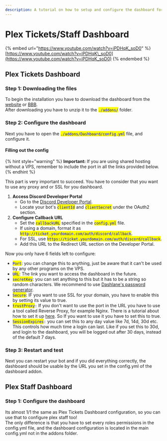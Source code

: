 ```yaml
---
description: A tutorial on how to setup and configure the dashboard for Plex Tickets
---
```


# Plex Tickets/Staff Dashboard

{% embed url="https://www.youtube.com/watch?v=iPDHqK_soD0" %}
[https://www.youtube.com/watch?v=iPDHqK\_soD0](https://www.youtube.com/watch?v=iPDHqK_soD0)
{% endembed %}

## Plex Tickets Dashboard

### Step 1: Downloading the files&#x20;

To begin the installation you have to download the dashboard from the [website](https://plexdevelopment.net/) or [BBB](https://builtbybit.com/resources/plex-tickets-discord-ticket-bot.22209/).\
After downloading you have to unzip it to the <mark style="color:blue;">`./addons/`</mark> folder.

### Step 2: Configure the dashboard

Next you have to open the <mark style="color:blue;">`./addons/Dashboard/config.yml`</mark> file, and configure it.

#### Filling out the config

{% hint style="warning" %}
**Important:** If you are using shared hosting without a VPS, remember to include the port in all the links provided below.
{% endhint %}

This part is very important to succeed. You have to consider that you want to use any proxy and or SSL for you dashboard.&#x20;

1. **Access Discord Developer Portal**
   * Go to the [Discord Developer Portal](https://discord.com/developers/applications).
   * Locate your bot's <mark style="color:blue;">`clientId`</mark> and <mark style="color:blue;">`clientSecret`</mark> under the OAuth2 section.
2. **Configure Callback URL**
   * Set the <mark style="color:blue;">`callbackURL`</mark> specified in the <mark style="color:blue;">`config.yml`</mark> file.
   * If using a domain, format it as <mark style="color:blue;">`http://ticket.yourdomain.com/auth/discord/callback`</mark>.
   * For SSL, use <mark style="color:blue;">`https://ticket.yourdomain.com/auth/discord/callback`</mark>.
   * Add this URL to the Redirect URL section on the Developer Portal.

Now you only have 6 fields left to configure:

* <mark style="color:blue;">`Port`</mark>: you can change this to anything, just be aware that it can't be used by any other programs on the VPS.&#x20;
* <mark style="color:blue;">`URL`</mark>: The link you want to access the dashboard in the future.
* <mark style="color:blue;">`secretKey`</mark>: you can set anything to this but it has to be a string so random characters. We recommend to use [Dashlane's password generator](https://www.dashlane.com/features/password-generator).
* <mark style="color:blue;">`Secure`</mark>: IF you want to use SSL for your domain, you have to enable this by setting its value to true.
* <mark style="color:blue;">`trustProxy`</mark>`:` If you don't want to use the port in the URL you have to use a tool called Reverse Proxy, for example Nginx. There is a tutorial about how to set it up [here](setting-up-a-reverse-proxy-with-nginx.md). So If you want to use it you have to set this to true.
* <mark style="color:blue;">`SessionExpires`</mark>`:` you can set this to any day value like 7d, 14d, 30d etc. This controls how much time a login can last. Like if you set this to 30d, and login to the dashboard, you will be logged out after 30 days, instead of the default 7 days.

### Step 3: Restart and test

Next you can restart your bot and if you did everything correctly, the dashboard should be usable by the URL you set in the config.yml of the dashboard addon.&#x20;

## Plex Staff Dashboard

### Step 1: Configure the dashboard

Its almost 1/1 the same as Plex Tickets Dashboard configuration, so you can use that to configure plex staff too!\
The only difference is that you have to set every roles permissions in the config.yml file, and the dashboard configuration is located in the main config.yml not in the addons folder.

